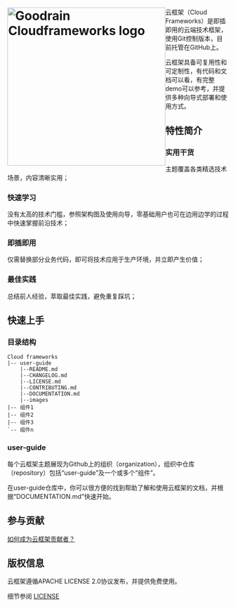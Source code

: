 <h1><a href="http://www.goodrain.com/" title="Goodrain Cloudframeworks"><img style="float: left" width="360" src="http://7xihe6.com1.z0.glb.clouddn.com/CLOUDFRAMEWORKS  header.jpg" alt="Goodrain Cloudframeworks logo"/></a></h1>

云框架（Cloud Frameworks）是即插即用的云端技术框架，使用Git控制版本，目前托管在GitHub上。

云框架具备可复用性和可定制性，有代码和文档可以看，有完整demo可以参考，并提供多种向导式部署和使用方式。

## 特性简介

### 实用干货

主题覆盖各类精选技术场景，内容清晰实用；

### 快速学习

没有太高的技术门槛，参照架构图及使用向导，零基础用户也可在边用边学的过程中快速掌握前沿技术；

### 即插即用

仅需替换部分业务代码，即可将技术应用于生产环境，并立即产生价值；

### 最佳实践

总结前人经验，萃取最佳实践，避免重复踩坑；

## 快速上手

### 目录结构

```
Cloud frameworks
|-- user-guide
    |--README.md
    |--CHANGELOG.md
    |--LICENSE.md
    |--CONTRIBUTING.md
    |--DOCUMENTATION.md
    |--images
|-- 组件1
|-- 组件2
|-- 组件3
`-- 组件n      
```

### user-guide

每个云框架主题展现为Github上的组织（organization），组织中仓库（repository）包括“user-guide”及一个或多个“组件”。

在user-guide仓库中，你可以很方便的找到帮助了解和使用云框架的文档，并根据“DOCUMENTATION.md”快速开始。

## 参与贡献

[如何成为云框架贡献者？](CONTRIBUTING.md)

## 版权信息

云框架遵循APACHE LICENSE 2.0协议发布，并提供免费使用。

细节参阅 [LICENSE](LICENSE.md)
